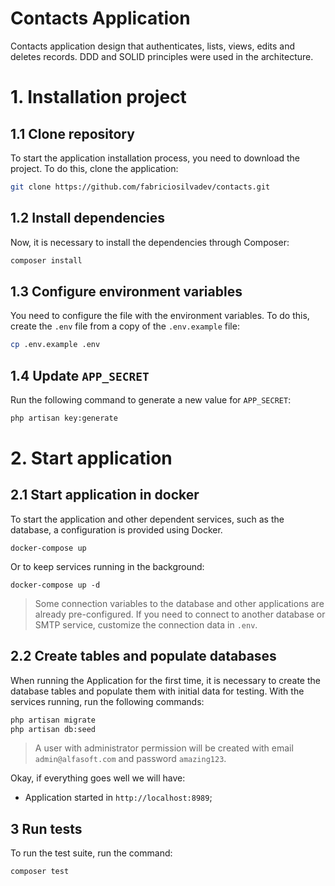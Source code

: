 # Contacts Application

Contacts application design that authenticates, lists, views, edits and deletes records.
DDD and SOLID principles were used in the architecture.

# 1. Installation project

## 1.1 Clone repository

To start the application installation process, you need to download the project. To do this, clone the application:
```sh
git clone https://github.com/fabriciosilvadev/contacts.git
```

## 1.2 Install dependencies

Now, it is necessary to install the dependencies through Composer:

```sh
composer install
```

## 1.3 Configure environment variables

You need to configure the file with the environment variables. To do this, create the `.env` file from a copy of the `.env.example` file:

```sh
cp .env.example .env
```

## 1.4 Update `APP_SECRET`

Run the following command to generate a new value for `APP_SECRET`:

```sh
php artisan key:generate
```

# 2. Start application

## 2.1 Start application in docker

To start the application and other dependent services, such as the database, a configuration is provided using Docker.
```
docker-compose up
```

Or to keep services running in the background:

```
docker-compose up -d
```

> Some connection variables to the database and other applications are already pre-configured. If you need to connect to another database or SMTP service, customize the connection data in `.env`.

## 2.2 Create tables and populate databases

When running the Application for the first time, it is necessary to create the database tables and populate them with initial data for testing. With the services running, run the following commands:
```sh
php artisan migrate
php artisan db:seed
```

> A user with administrator permission will be created with email `admin@alfasoft.com` and password `amazing123`.

Okay, if everything goes well we will have:

-   Application started in `http://localhost:8989`;

## 3 Run tests

To run the test suite, run the command:

```sh
composer test
